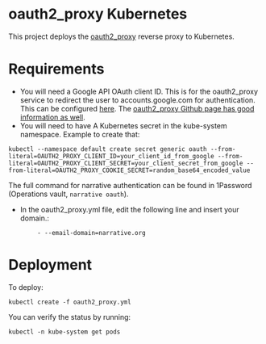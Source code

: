 # oauth2_proxy Kubernetes

This project deploys the [oauth2_proxy](https://github.com/bitly/oauth2_proxy) reverse proxy to Kubernetes.

# Requirements

- You will need a Google API OAuth client ID. This is for the oauth2_proxy service to redirect the user to accounts.google.com for authentication. This can be configured [here](https://console.developers.google.com). The [oauth2_proxy Github page has good information as well](https://github.com/bitly/oauth2_proxy#google-auth-provider).
- You will need to have A Kubernetes secret in the kube-system namespace. Example to create that:

```
kubectl --namespace default create secret generic oauth --from-literal=OAUTH2_PROXY_CLIENT_ID=your_client_id_from_google --from-literal=OAUTH2_PROXY_CLIENT_SECRET=your_client_secret_from_google --from-literal=OAUTH2_PROXY_COOKIE_SECRET=random_base64_encoded_value
```

The full command for narrative authentication can be found in 1Password (Operations vault, `narrative oauth`).

- In the oauth2_proxy.yml file, edit the following line and insert your domain.:

```
        - --email-domain=narrative.org
```

# Deployment

To deploy:

```
kubectl create -f oauth2_proxy.yml
```

You can verify the status by running:

```
kubectl -n kube-system get pods
```
